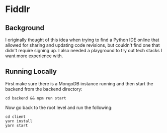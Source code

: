 # Fiddlr

## Background

I originally thought of this idea when trying to find a Python IDE online that allowed for
sharing and updating code revisions, but couldn't find one that didn't require signing up. I also needed
a playground to try out tech stacks I want more experience with.

## Running Locally

First make sure there is a MongoDB instance running and then start the backend from the backend directory:

`cd backend && npm run start`

Now go back to the root level and run the following:

```
cd client
yarn install
yarn start
```
